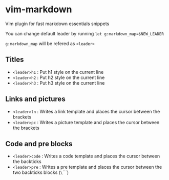 vim-markdown
============

Vim plugin for fast markdown essentials snippets

You can change default leader by running `let g:markdown_map=$NEW_LEADER`

`g:markdown_map` will be refered as `<leader>` 

Titles
------

- `<leader>h1` : Put h1 style on the current line
- `<leader>h2` : Put h2 style on the current line
- `<leader>h3` : Put h3 style on the current line

Links and pictures
------------------

- `<leader>ln` : Writes a link template and places the cursor between the brackets
- `<leader>pc` : Writes a picture template and places the cursor between the brackets

Code and pre blocks   
-------------------

- `<leader>code` : Writes a code template and places the cursor between the backticks
- `<leader>pre` : Writes a pre template and places the cursor between the two backticks blocks (`\`\`\``)  
